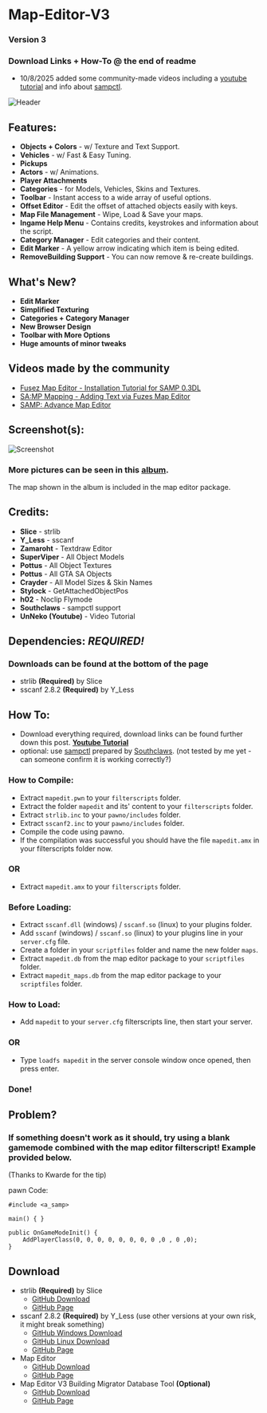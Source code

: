 # Map-Editor-V3
### Version 3
  
### Download Links + How-To @ the end of readme
* 10/8/2025 added some community-made videos including a [youtube tutorial](https://www.youtube.com/watch?v=7Ga6QHdPCL8) and info about [sampctl](https://github.com/Southclaws/sampctl).

![Header](http://i.imgur.com/GXbn2ba.png)

## Features:
* **Objects + Colors** - w/ Texture and Text Support.
* **Vehicles** - w/ Fast & Easy Tuning.
* **Pickups**
* **Actors** - w/ Animations.
* **Player Attachments**
* **Categories** - for Models, Vehicles, Skins and Textures.
* **Toolbar** - Instant access to a wide array of useful options.
* **Offset Editor** - Edit the offset of attached objects easily with keys.
* **Map File Management** - Wipe, Load & Save your maps.
* **Ingame Help Menu** - Contains credits, keystrokes and information about the script.
* **Category Manager** - Edit categories and their content.
* **Edit Marker** - A yellow arrow indicating which item is being edited.
* **RemoveBuilding Support** - You can now remove & re-create buildings.

## What's New?
* **Edit Marker** 
* **Simplified Texturing** 
* **Categories + Category Manager**
* **New Browser Design**
* **Toolbar with More Options**
* **Huge amounts of minor tweaks**

## Videos made by the community
* [Fusez Map Editor - Installation Tutorial for SAMP 0.3DL](https://www.youtube.com/watch?v=7Ga6QHdPCL8)
* [SA:MP Mapping - Adding Text via Fuzes Map Editor](https://www.youtube.com/watch?v=3jN_nZHevzk)
* [SAMP: Advance Map Editor](https://www.youtube.com/watch?v=pA9E4ARmz60)

## Screenshot(s):
![Screenshot](https://i.imgur.com/yz8aR7C.jpeg)

### More pictures can be seen in this [album](https://imgur.com/a/dcFWm).
The map shown in the album is included in the map editor package.

## Credits:
* **Slice** - strlib
* **Y_Less** - sscanf
* **Zamaroht** - Textdraw Editor
* **SuperViper** - All Object Models
* **Pottus** - All Object Textures
* **Pottus** - All GTA SA Objects
* **Crayder** - All Model Sizes & Skin Names
* **Stylock** - GetAttachedObjectPos
* **h02** - Noclip Flymode
* **Southclaws** - sampctl support
* **UnNeko (Youtube)** - Video Tutorial

## Dependencies: ***REQUIRED!***
### Downloads can be found at the bottom of the page
* strlib **(Required)** by Slice
* sscanf 2.8.2 **(Required)** by Y_Less

## How To:
* Download everything required, download links can be found further down this post. [**Youtube Tutorial**](https://www.youtube.com/watch?v=7Ga6QHdPCL8)
* optional: use [sampctl](https://github.com/Southclaws/sampctl) prepared by [Southclaws](https://github.com/Southclaws). (not tested by me yet - can someone confirm it is working correctly?)
  
### How to Compile:
* Extract ```mapedit.pwn``` to your ```filterscripts``` folder.
* Extract the folder ```mapedit``` and its' content to your ```filterscripts``` folder.
* Extract ```strlib.inc``` to your ```pawno/includes``` folder.
* Extract ```sscanf2.inc``` to your ```pawno/includes``` folder.
* Compile the code using pawno.
* If the compilation was successful you should have the file ```mapedit.amx``` in your filterscripts folder now.
### OR
* Extract ```mapedit.amx``` to your ```filterscripts``` folder.

### Before Loading:
* Extract ```sscanf.dll``` (windows) / ```sscanf.so``` (linux) to your plugins folder.
* Add ```sscanf``` (windows) / ```sscanf.so``` (linux) to your plugins line in your ```server.cfg``` file.
* Create a folder in your ```scriptfiles``` folder and name the new folder ```maps```.
* Extract ```mapedit.db``` from the map editor package to your ```scriptfiles``` folder.
* Extract ```mapedit_maps.db``` from the map editor package to your ```scriptfiles``` folder.

### How to Load:
* Add ```mapedit``` to your ```server.cfg``` filterscripts line, then start your server.
### OR
* Type ```loadfs mapedit``` in the server console window once opened, then press enter.
### Done!

## Problem?
### If something doesn't work as it should, try using a blank gamemode combined with the map editor filterscript! Example provided below.
(Thanks to Kwarde for the tip)

pawn Code:
```
#include <a_samp>

main() { }

public OnGameModeInit() {
    AddPlayerClass(0, 0, 0, 0, 0, 0, 0, 0 ,0 , 0 ,0);
}
```

## Download
* strlib **(Required)** by Slice
  * [GitHub Download](https://github.com/oscar-broman/strlib/archive/master.zip)
  * [GitHub Page](https://github.com/oscar-broman/strlib)
* sscanf 2.8.2 **(Required)** by Y_Less (use other versions at your own risk, it might break something)
  * [GitHub Windows Download](https://github.com/Y-Less/sscanf/releases/download/v2.8.2/sscanf-2.8.2-win32.zip)
  * [GitHub Linux Download](https://github.com/Y-Less/sscanf/releases/download/v2.8.2/sscanf-2.8.2-linux.tar.gz)
  * [GitHub Page](https://github.com/Y-Less/sscanf/releases/tag/v2.8.2)
* Map Editor
  * [GitHub Download](https://github.com/simonseidel/Map-Editor-V3/archive/master.zip)
  * [GitHub Page](https://github.com/simonseidel/Map-Editor-V3)
* Map Editor V3 Building Migrator Database Tool **(Optional)**
    * [GitHub Download](https://github.com/simonseidel/Map-Editor-V3-BuildMigrator/archive/refs/heads/master.zip)
    * [GitHub Page](https://github.com/simonseidel/Map-Editor-V3-BuildMigrator)
